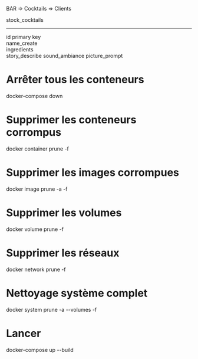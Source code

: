 BAR => Cocktails => Clients

stock_cocktails         
_______________      
id primary key   
name_create     
ingredients           
story_describe
sound_ambiance
picture_prompt


 # Arrêter tous les conteneurs
docker-compose down

# Supprimer les conteneurs corrompus
docker container prune -f

# Supprimer les images corrompues
docker image prune -a -f

# Supprimer les volumes
docker volume prune -f

# Supprimer les réseaux
docker network prune -f

# Nettoyage système complet
docker system prune -a --volumes -f

# Lancer
docker-compose up --build

